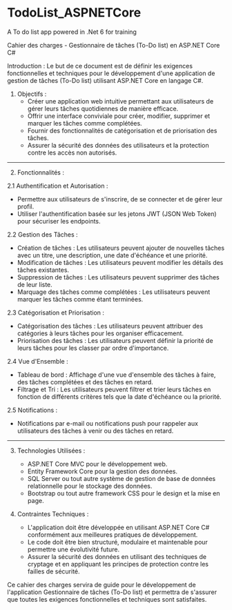 # TodoList_ASPNETCore
A To do list app powered in .Net 6 for training

Cahier des charges - Gestionnaire de tâches (To-Do list) en ASP.NET Core C#

Introduction :
Le but de ce document est de définir les exigences fonctionnelles et techniques pour le développement d'une 
application de gestion de tâches (To-Do list) utilisant ASP.NET Core en langage C#.

1. Objectifs :
   - Créer une application web intuitive permettant aux utilisateurs de gérer leurs tâches quotidiennes de manière efficace.
   - Offrir une interface conviviale pour créer, modifier, supprimer et marquer les tâches comme complétées.
   - Fournir des fonctionnalités de catégorisation et de priorisation des tâches.
   - Assurer la sécurité des données des utilisateurs et la protection contre les accès non autorisés.

---------------------------------------------------------------------------------------------------------------------------------------
2. Fonctionnalités :

2.1 Authentification et Autorisation :
   - Permettre aux utilisateurs de s'inscrire, de se connecter et de gérer leur profil.
   - Utiliser l'authentification basée sur les jetons JWT (JSON Web Token) pour sécuriser les endpoints.

2.2 Gestion des Tâches :
   - Création de tâches : Les utilisateurs peuvent ajouter de nouvelles tâches avec un titre, une description, 
   une date d'échéance et une priorité.
   - Modification de tâches : Les utilisateurs peuvent modifier les détails des tâches existantes.
   - Suppression de tâches : Les utilisateurs peuvent supprimer des tâches de leur liste.
   - Marquage des tâches comme complétées : Les utilisateurs peuvent marquer les tâches comme étant terminées.

2.3 Catégorisation et Priorisation :
   - Catégorisation des tâches : Les utilisateurs peuvent attribuer des catégories à leurs tâches pour les organiser efficacement.
   - Priorisation des tâches : Les utilisateurs peuvent définir la priorité de leurs tâches pour les classer par ordre d'importance.

2.4 Vue d'Ensemble :
   - Tableau de bord : Affichage d'une vue d'ensemble des tâches à faire, des tâches complétées et des tâches en retard.
   - Filtrage et Tri : Les utilisateurs peuvent filtrer et trier leurs tâches en fonction de différents critères tels que 
   la date d'échéance ou la priorité.

2.5 Notifications :
   - Notifications par e-mail ou notifications push pour rappeler aux utilisateurs des tâches à venir ou des tâches en retard.
---------------------------------------------------------------------------------------------------------------------------------------

3. Technologies Utilisées :
   - ASP.NET Core MVC pour le développement web.
   - Entity Framework Core pour la gestion des données.
   - SQL Server ou tout autre système de gestion de base de données relationnelle pour le stockage des données.
   - Bootstrap ou tout autre framework CSS pour le design et la mise en page.

4. Contraintes Techniques :
   - L'application doit être développée en utilisant ASP.NET Core C# conformément aux meilleures pratiques de développement.
   - Le code doit être bien structuré, modulaire et maintenable pour permettre une évolutivité future.
   - Assurer la sécurité des données en utilisant des techniques de cryptage et en appliquant les principes de protection contre 
   les failles de sécurité.

Ce cahier des charges servira de guide pour le développement de l'application Gestionnaire de tâches (To-Do list) et 
permettra de s'assurer que toutes les exigences fonctionnelles et techniques sont satisfaites.
